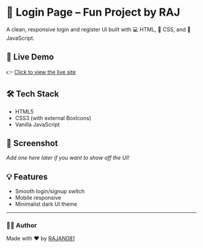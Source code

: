 # 🔐 Login Page – Fun Project by RAJ

A clean, responsive login and register UI built with 💻 HTML, 🎨 CSS, and 🧠 JavaScript.

## 🚀 Live Demo
👉 [Click to view the live site](https://rajan081.github.io/Fun-projects/)

## 🛠️ Tech Stack
- HTML5
- CSS3 (with external BoxIcons)
- Vanilla JavaScript

## 📸 Screenshot
*Add one here later if you want to show off the UI!*

## 💡 Features
- Smooth login/signup switch
- Mobile responsive
- Minimalist dark UI theme

---

### 👨‍💻 Author
Made with ❤️ by [RAJAN081](https://github.com/rajan081)
